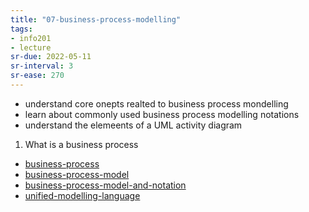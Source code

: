 ```yaml
---
title: "07-business-process-modelling"
tags: 
- info201 
- lecture
sr-due: 2022-05-11
sr-interval: 3
sr-ease: 270
---
```


- understand core onepts realted to business process mondelling
- learn about commonly used business process modelling notations
- understand the elemeents of a UML activity diagram

1. What is a business process
- [business-process](notes/business-process.md)
- [business-process-model](notes/business-process-model.md)
-  [business-process-model-and-notation](notes/business-process-model-and-notation.md)
- [unified-modelling-language](notes/unified-modelling-language.md)

